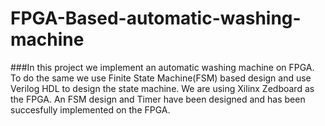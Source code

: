 # FPGA-Based-automatic-washing-machine

###In this project we implement an automatic washing
machine on FPGA. To do the same we use Finite State Machine(FSM) based design and use Verilog HDL to design the state
machine. We are using Xilinx Zedboard as the FPGA. An FSM
design and Timer have been designed and has been succesfully
implemented on the FPGA.
